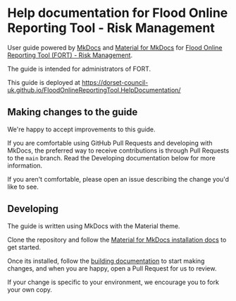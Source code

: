# Help documentation for Flood Online Reporting Tool - Risk Management

User guide powered by [MkDocs](https://www.mkdocs.org/) and [Material for MkDocs](https://squidfunk.github.io/mkdocs-material/) for [Flood Online Reporting Tool (FORT) - Risk Management](https://github.com/Dorset-Council-UK/FloodOnlineReportingTool.RiskManagement).

The guide is intended for administrators of FORT. 

This guide is deployed at https://dorset-council-uk.github.io/FloodOnlineReportingTool.HelpDocumentation/

## Making changes to the guide

We're happy to accept improvements to this guide. 

If you are comfortable using GitHub Pull Requests and developing with MkDocs, the preferred way to receive contributions is through Pull Requests to the `main` branch. Read the Developing documentation below for more information.

If you aren't comfortable, please open an issue describing the change you'd like to see.

## Developing

The guide is written using MkDocs with the Material theme. 

Clone the repository and follow the [Material for MkDocs installation docs](https://squidfunk.github.io/mkdocs-material/getting-started/#installation) to get started. 

Once its installed, follow the [building documentation](https://squidfunk.github.io/mkdocs-material/creating-your-site/#previewing-as-you-write) to start making changes, and when you are happy, open a Pull Request for us to review.

If your change is specific to your environment, we encourage you to fork your own copy.
